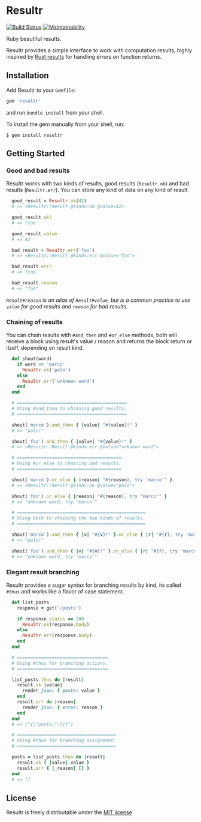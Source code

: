 # Resultr

[![Build Status](https://travis-ci.org/leocamelo/resultr.svg?branch=master)](https://travis-ci.org/leocamelo/resultr)
[![Maintainability](https://api.codeclimate.com/v1/badges/d59916bca76b37153273/maintainability)](https://codeclimate.com/github/leocamelo/resultr/maintainability)

Ruby beautiful results.

Resultr provides a simple interface to work with computation results, highly
inspired by [Rust results](https://doc.rust-lang.org/std/result) for handling
errors on function returns.

## Installation

Add Resultr to your `Gemfile`:

```ruby
gem 'resultr'
```

and run `bundle install` from your shell.

To install the gem manually from your shell, run:

```shell
$ gem install resultr
```

## Getting Started

### Good and bad results

Resultr works with two kinds of results, good results (`Resultr.ok`) and bad
results (`Resultr.err`). You can store any kind of data on any kind of result.

```ruby
  good_result = Resultr.ok(42)
  # => <Resultr::Result @kind=:ok @value=42>

  good_result.ok?
  # => true

  good_result.value
  # => 42

  bad_result = Resultr.err('foo')
  # => <Resultr::Result @kind=:err @value="foo">

  bad_result.err?
  # => true

  bad_result.reason
  # => "foo"
```

*`Result#reason` is an alias of `Result#value`, but is a common
practice to use `value` for good results and `reason` for bad results.*

### Chaining of results

You can chain results with `#and_then` and `#or_else` methods,
both will receive a block using result's value / reason and returns
the block return or itself, depending on result kind.

```ruby
  def shout(word)
    if word == 'marco'
      Resultr.ok('polo')
    else
      Resultr.err('unknown word')
    end
  end

  # =========================================
  # Using #and_then to chaining good results.
  # =========================================

  shout('marco').and_then { |value| "#{value}!" }
  # => "polo!"

  shout('foo').and_then { |value| "#{value}!" }
  # => <Resultr::Result @kind=:err @value="unknown word">

  # =======================================
  # Using #or_else to chaining bad results.
  # =======================================

  shout('marco').or_else { |reason| "#{reason}, try 'marco'" }
  # => <Resultr::Result @kind=:ok @value="polo">

  shout('foo').or_else { |reason| "#{reason}, try 'marco'" }
  # => "unknown word, try 'marco'"

  # ================================================
  # Using both to chaining the two kinds of results.
  # ================================================

  shout('marco').and_then { |v| "#{v}!" }.or_else { |r| "#{r}, try 'marco'" }
  # => "polo!"

  shout('foo').and_then { |v| "#{v}!" }.or_else { |r| "#{r}, try 'marco'" }
  # => "unknown word, try 'marco'"
```

### Elegant result branching

Resultr provides a sugar syntax for branching results by kind,
its called `#thus` and works like a flavor of case statement.

```ruby
  def list_posts
    response = get('/posts')

    if response.status == 200
      Resultr.ok(response.body)
    else
      Resultr.err(response.body)
    end
  end

  # ==================================
  # Using #thus for branching actions.
  # ==================================

  list_posts.thus do |result|
    result.ok |value|
      render json: { posts: value }
    end
    result.err do |reason|
      render json: { error: reason }
    end
  end
  # => ["{\"posts\":[]}"]

  # =====================================
  # Using #thus for branching assignment.
  # =====================================

  posts = list_posts.thus do |result|
    result.ok { |value| value }
    result.err { |_reason| [] }
  end
  # => []
```

## License

Resultr is freely distributable under the
[MIT license](https://github.com/leocamelo/minitooltip/blob/master/LICENSE)
